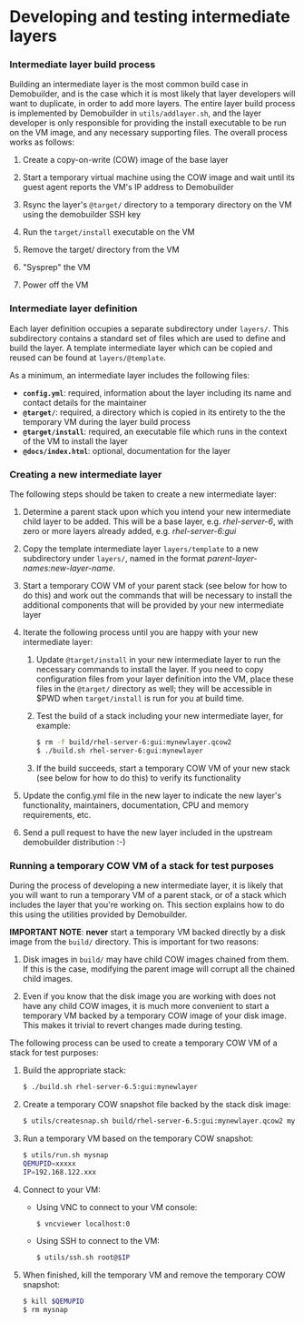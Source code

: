 # Developing and testing intermediate layers

### Intermediate layer build process

Building an intermediate layer is the most common build case in Demobuilder, and is the case which it is most likely that layer developers will want to duplicate, in order to add more layers.  The entire layer build process is implemented by Demobuilder in `utils/addlayer.sh`, and the layer developer is only responsible for providing the install executable to be run on the VM image, and any necessary supporting files.  The overall process works as follows:

1. Create a copy-on-write (COW) image of the base layer

1. Start a temporary virtual machine using the COW image and wait until its guest agent reports the VM's IP address to Demobuilder

1. Rsync the layer's `@target/` directory to a temporary directory on the VM using the demobuilder SSH key

1. Run the `target/install` executable on the VM

1. Remove the target/ directory from the VM

1. "Sysprep" the VM

1. Power off the VM

### Intermediate layer definition

Each layer definition occupies a separate subdirectory under `layers/`.  This subdirectory contains a standard set of files which are used to define and build the layer.  A template intermediate layer which can be copied and reused can be found at `layers/@template`.

As a minimum, an intermediate layer includes the following files:

- **`config.yml`**: required, information about the layer including its name and contact details for the maintainer
- **`@target/`**: required, a directory which is copied in its entirety to the the temporary VM during the layer build process
- **`@target/install`**: required, an executable file which runs in the context of the VM to install the layer
- **`@docs/index.html`**: optional, documentation for the layer

### Creating a new intermediate layer

The following steps should be taken to create a new intermediate layer:

1. Determine a parent stack upon which you intend your new intermediate child layer to be added.  This will be a base layer, e.g. *rhel-server-6*, with zero or more layers already added, e.g. *rhel-server-6:gui*

1. Copy the template intermediate layer `layers/template` to a new subdirectory under `layers/`, named in the format *parent-layer-names:new-layer-name*.

1. Start a temporary COW VM of your parent stack (see below for how to do this) and work out the commands that will be necessary to install the additional components that will be provided by your new intermediate layer

1. Iterate the following process until you are happy with your new intermediate layer:

   1. Update `@target/install` in your new intermediate layer to run the necessary commands to install the layer.  If you need to copy configuration files from your layer definition into the VM, place these files in the `@target/` directory as well; they will be accessible in $PWD when `target/install` is run for you at build time.

   1. Test the build of a stack including your new intermediate layer, for example:

      ```bash
      $ rm -f build/rhel-server-6:gui:mynewlayer.qcow2
      $ ./build.sh rhel-server-6:gui:mynewlayer
      ```

   1. If the build succeeds, start a temporary COW VM of your new stack (see below for how to do this) to verify its functionality

1. Update the config.yml file in the new layer to indicate the new layer's functionality, maintainers, documentation, CPU and memory requirements, etc.

1. Send a pull request to have the new layer included in the upstream demobuilder distribution :-)

### Running a temporary COW VM of a stack for test purposes

During the process of developing a new intermediate layer, it is likely that you will want to run a temporary VM of a parent stack, or of a stack which includes the layer that you're working on.  This section explains how to do this using the utilities provided by Demobuilder.

**IMPORTANT NOTE**: **never** start a temporary VM backed directly by a disk image from the `build/` directory.  This is important for two reasons:

1. Disk images in `build/` may have child COW images chained from them.  If this is the case, modifying the parent image will corrupt all the chained child images.

1. Even if you know that the disk image you are working with does not have any child COW images, it is much more convenient to start a temporary VM backed by a temporary COW image of your disk image.  This makes it trivial to revert changes made during testing.

The following process can be used to create a temporary COW VM of a stack for test purposes:

1. Build the appropriate stack:

   ```bash
   $ ./build.sh rhel-server-6.5:gui:mynewlayer
   ```

1. Create a temporary COW snapshot file backed by the stack disk image:

   ```bash
   $ utils/createsnap.sh build/rhel-server-6.5:gui:mynewlayer.qcow2 mysnap
   ```

1. Run a temporary VM based on the temporary COW snapshot:

   ```bash
   $ utils/run.sh mysnap
   QEMUPID=xxxxx
   IP=192.168.122.xxx
   ```

1. Connect to your VM:

   - Using VNC to connect to your VM console:

      ```bash
      $ vncviewer localhost:0
      ```

   - Using SSH to connect to the VM:

      ```bash
      $ utils/ssh.sh root@$IP
      ```

1. When finished, kill the temporary VM and remove the temporary COW snapshot:

   ```bash
   $ kill $QEMUPID
   $ rm mysnap
   ```
